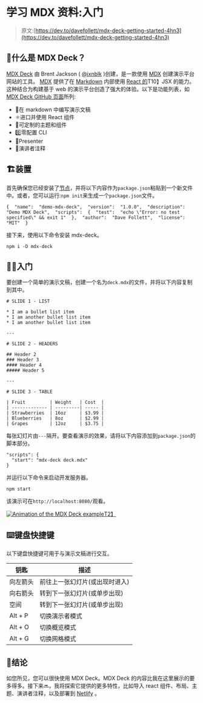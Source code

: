 # 学习 MDX 资料:入门

> 原文:[https://dev.to/davefollett/mdx-deck-getting-started-4hn3](https://dev.to/davefollett/mdx-deck-getting-started-4hn3)

## [](#what-is-mdx-deck)🙋什么是 MDX Deck？

[MDX Deck](https://mdx-deck.jxnblk.com/) 由 Brent Jackson ( [@jxnblk](https://twitter.com/jxnblk) )创建，是一款使用 [MDX](https://mdxjs.com/) 创建演示平台网站的工具。 [MDX](https://mdxjs.com/) 提供了在 [Markdown](https://en.wikipedia.org/wiki/Markdown) 内部使用 [React 的](https://reactjs.org/)T10】JSX 的能力。这种结合为构建基于 web 的演示平台创造了强大的体验。以下是功能列表，如 [MDX Deck GitHub 页面](https://github.com/jxnblk/mdx-deck)所列:

*   📝在 markdown 中编写演示文稿
*   ⚛进口并使用 React 组件
*   💅可定制的主题和组件
*   0️⃣零配置 CLI
*   💁Presenter
*   📓演讲者注释

## [](#installation)🏗️装置

首先确保您已经安装了[节点](https://nodejs.org/en/)，并将以下内容作为`package.json`粘贴到一个新文件中。或者，您可以运行:`npm init`来生成一个`package.json`文件。

```
{  "name":  "demo-mdx-deck",  "version":  "1.0.0",  "description":  "Demo MDX Deck",  "scripts":  {  "test":  "echo \"Error: no test specified\" && exit 1"  },  "author":  "Dave Follett",  "license":  "MIT"  } 
```

接下来，使用以下命令安装 mdx-deck。

```
npm i -D mdx-deck 
```

## [](#getting-started)🏃‍♀️入门

要创建一个简单的演示文稿，创建一个名为`deck.mdx`的文件，并将以下内容复制到其中。

```
# SLIDE 1 - LIST

* I am a bullet list item
* I am another bullet list item
* I am another bullet list item

---

# SLIDE 2 - HEADERS

## Header 2
### Header 3
#### Header 4
##### Header 5

---

# SLIDE 3 - TABLE

| Fruit         | Weight   | Cost  |
| ------------- | ---------| ----- |
| Strawberries  | 16oz     | $3.99 |
| Blueberries   | 8oz      | $2.99 |
| Grapes        | 12oz     | $3.75 | 
```

每张幻灯片由`---`隔开。要查看演示的效果，请将以下内容添加到`package.json`的脚本部分。

```
"scripts": {
  "start": "mdx-deck deck.mdx"
} 
```

并运行以下命令来启动开发服务器。

```
npm start 
```

该演示可在`http://localhost:8080/`观看。

[![Animation of the MDX Deck example](../Images/8db594cdb3f5f99a42403ded9269e816.png)T2】](https://res.cloudinary.com/practicaldev/image/fetch/s--8ghUCmPh--/c_limit%2Cf_auto%2Cfl_progressive%2Cq_66%2Cw_880/https://davefollett.io/2019/05/12/mdx-deck-getting-started/mdx-deck-demo.gif)

## [](#keyboard-shortcuts)⌨️键盘快捷键

以下键盘快捷键可用于与演示文稿进行交互。

| 钥匙 | 描述 |
| --- | --- |
| 向左箭头 | 前往上一张幻灯片(或出现时进入) |
| 向右箭头 | 转到下一张幻灯片(或单步出现) |
| 空间 | 转到下一张幻灯片(或单步出现) |
| Alt + P | 切换演示者模式 |
| Alt + O | 切换概览模式 |
| Alt + G | 切换网格模式 |

## [](#conclusion)🏁结论

如您所见，您可以很快使用 MDX Deck。MDX Deck 的内容比我在这里展示的要多得多。接下来🔜，我将探索它提供的更多特性，比如导入 react 组件、布局、主题、演讲者注释，以及部署到 [Netlify](http://netlify.com) 。